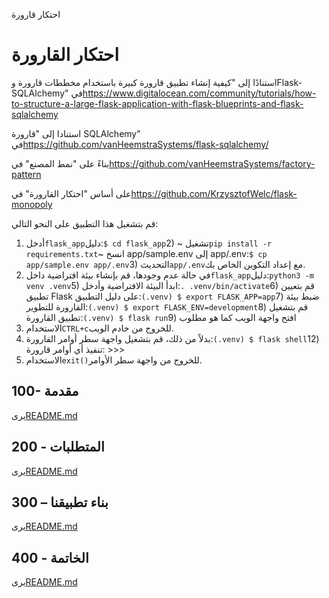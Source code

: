 احتكار قارورة

# احتكار القارورة

استنادًا إلى "كيفية إنشاء تطبيق قارورة كبيرة باستخدام مخططات قارورة وFlask-SQLAlchemy" في<https://www.digitalocean.com/community/tutorials/how-to-structure-a-large-flask-application-with-flask-blueprints-and-flask-sqlalchemy>

استنادا إلى "قارورة SQLAlchemy" في<https://github.com/vanHeemstraSystems/flask-sqlalchemy/>

بناءً على "نمط المصنع" في<https://github.com/vanHeemstraSystems/factory-pattern>

على أساس "احتكار القارورة" في<https://github.com/KrzysztofWelc/flask-monopoly>

قم بتشغيل هذا التطبيق على النحو التالي:

1) أدخل`flask_app`دليل:`$ cd flask_app`2) ~ تشغيل`pip install -r requirements.txt`~ انسخ app/sample.env إلى app/.env:`$ cp app/sample.env app/.env`3) التحديث`app/.env`مع إعداد التكوين الخاص بك.
4) في حالة عدم وجودها، قم بإنشاء بيئة افتراضية داخل`flask_app`دليل:`python3 -m venv .venv`5) ابدأ البيئة الافتراضية وأدخل:`. .venv/bin/activate`6) قم بتعيين تطبيق Flask على دليل التطبيق:`(.venv) $ export FLASK_APP=app`7) ضبط بيئة القارورة للتطوير:`(.venv) $ export FLASK_ENV=development`8) قم بتشغيل تطبيق القارورة:`(.venv) $ flask run`9) افتح واجهة الويب كما هو مطلوب
10) الاستخدام`CTRL+c`للخروج من خادم الويب.
11) بدلاً من ذلك، قم بتشغيل واجهة سطر أوامر القارورة:`(.venv) $ flask shell`12) تنفيذ أي أوامر قارورة: >>>
13) الاستخدام`exit()`للخروج من واجهة سطر الأوامر.

## 100- مقدمة

يرى[README.md](./100/README.md)

## 200 - المتطلبات

يرى[README.md](./200/README.md)

## 300 – بناء تطبيقنا

يرى[README.md](./300/README.md)

## 400 - الخاتمة

يرى[README.md](./400/README.md)
